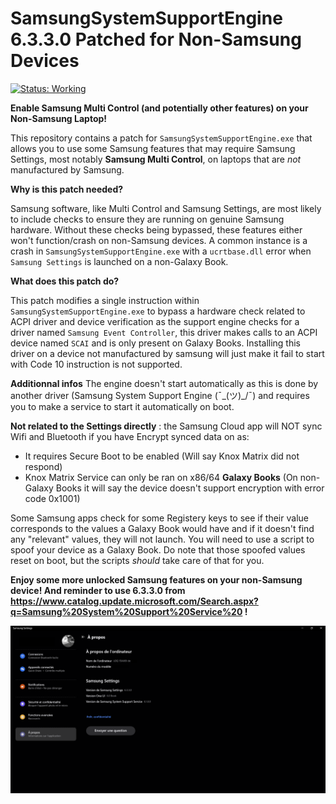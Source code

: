 # SamsungSystemSupportEngine 6.3.3.0 Patched for Non-Samsung Devices

[![Status: Working](https://img.shields.io/badge/Status-Working-brightgreen.svg?style=flat-square)](https://shields.io/)

**Enable Samsung Multi Control (and potentially other features) on your Non-Samsung Laptop!**

This repository contains a patch for `SamsungSystemSupportEngine.exe` that allows you to use some Samsung features that may require Samsung Settings, most notably **Samsung Multi Control**, on laptops that are *not* manufactured by Samsung.

**Why is this patch needed?**

Samsung software, like Multi Control and Samsung Settings, are most likely to include checks to ensure they are running on genuine Samsung hardware. Without these checks being bypassed, these features either won't function/crash on non-Samsung devices. A common instance is a crash in `SamsungSystemSupportEngine.exe` with a `ucrtbase.dll` error when `Samsung Settings` is launched on a non-Galaxy Book.

**What does this patch do?**

This patch modifies a single instruction within `SamsungSystemSupportEngine.exe` to bypass a hardware check related to ACPI driver and device verification as the support engine checks for a driver named `Samsung Event Controller`, this driver makes calls to an ACPI device named `SCAI` and is only present on Galaxy Books. Installing this driver on a device not manufactured by samsung will just make it fail to start with Code 10 instruction is not supported.

**Additionnal infos**
The engine doesn't start automatically as this is done by another driver (Samsung System Support Engine (¯\_(ツ)_/¯) and requires you to make a service to start it automatically on boot.

**Not related to the Settings directly** : the Samsung Cloud app will NOT sync Wifi and Bluetooth if you have Encrypt synced data on as:
- It requires Secure Boot to be enabled (Will say Knox Matrix did not respond)
- Knox Matrix Service can only be ran on x86/64 **Galaxy Books** (On non-Galaxy Books it will say the device doesn't support encryption with error code 0x1001)

Some Samsung apps check for some Registery keys to see if their value corresponds to the values a Galaxy Book would have and if it doesn't find any "relevant" values, they will not launch. You will need to use a script to spoof your device as a Galaxy Book. Do note that those spoofed values reset on boot, but the scripts *should* take care of that for you.

**Enjoy some more unlocked Samsung features on your non-Samsung device! And reminder to use 6.3.3.0 from https://www.catalog.update.microsoft.com/Search.aspx?q=Samsung%20System%20Support%20Service%20 !**

![Demo](./Images/Demo.png)
